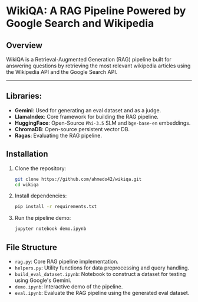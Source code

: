 # WikiQA: A RAG Pipeline Powered by Google Search and Wikipedia

## Overview

WikiQA is a Retrieval-Augmented Generation (RAG) pipeline built for answering questions by retrieving the most relevant wikipedia articles using the Wikipedia API and the Google Search API.

---

## Libraries:

- **Gemini**: Used for generating an eval dataset and as a judge.
- **LlamaIndex**: Core framework for building the RAG pipeline.
- **HuggingFace**: Open-Source `Phi-3.5` SLM and `bge-base-en` embeddings.
- **ChromaDB**: Open-source persistent vector DB.
- **Ragas**: Evaluating the RAG pipeline.

## Installation

1. Clone the repository:
    ```bash
    git clone https://github.com/ahmedo42/wikiqa.git
    cd wikiqa
    ```

2. Install dependencies:
    ```bash
    pip install -r requirements.txt
    ```

3. Run the pipeline demo:
    ```bash
    jupyter notebook demo.ipynb
    ```

## File Structure

- `rag.py`: Core RAG pipeline implementation.
- `helpers.py`: Utility functions for data preprocessing and query handling.
- `build_eval_dataset.ipynb`: Notebook to construct a dataset for testing using Google's Gemini.
- `demo.ipynb`: Interactive demo of the pipeline.
- `eval.ipynb`: Evaluate the RAG pipeline using the generated eval dataset.
